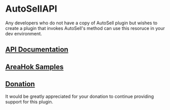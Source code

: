 # AutoSellAPI

Any developers who do not have a copy of AutoSell plugin but wishes to create a plugin that invokes AutoSell's method can use this resoruce in your dev environment.


## [API Documentation](https://teamvk.github.io/AutoSellAPI/javadoc/index.html)

## [AreaHok Samples](AreaHok/README.md)

## [Donation](http://PayPal.Me/vk2gpz)
It would be greatly appreciated for your donation to continue providing support for this plugin.

